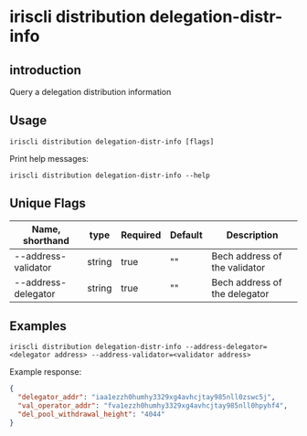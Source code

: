 # iriscli distribution delegation-distr-info

## introduction

Query a delegation distribution information

## Usage

```
iriscli distribution delegation-distr-info [flags]
```

Print help messages:
```
iriscli distribution delegation-distr-info --help
```

## Unique Flags

| Name, shorthand     | type   | Required | Default  | Description                                                         |
| --------------------| -----  | -------- | -------- | ------------------------------------------------------------------- |
| --address-validator | string | true     | ""       | Bech address of the validator |
| --address-delegator | string | true     | ""       | Bech address of the delegator |

## Examples

```
iriscli distribution delegation-distr-info --address-delegator=<delegator address> --address-validator=<validator address>
```
Example response:
```json
{
  "delegator_addr": "iaa1ezzh0humhy3329xg4avhcjtay985nll0zswc5j",
  "val_operator_addr": "fva1ezzh0humhy3329xg4avhcjtay985nll0hpyhf4",
  "del_pool_withdrawal_height": "4044"
}
```